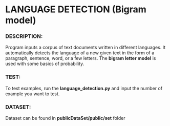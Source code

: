 # LANGUAGE DETECTION (Bigram model)
### DESCRIPTION:
Program inputs a corpus of text documents written in different languages. It automatically detects the language of a new given text in the form of a paragraph, sentence, word, or a few letters.
The **bigram letter model** is used with some basics of probability.

### TEST: 
To test examples, run the **language_detection.py** and input the number of example you want to test.

### DATASET:
Dataset can be found in **publicDataSet/public/set** folder
